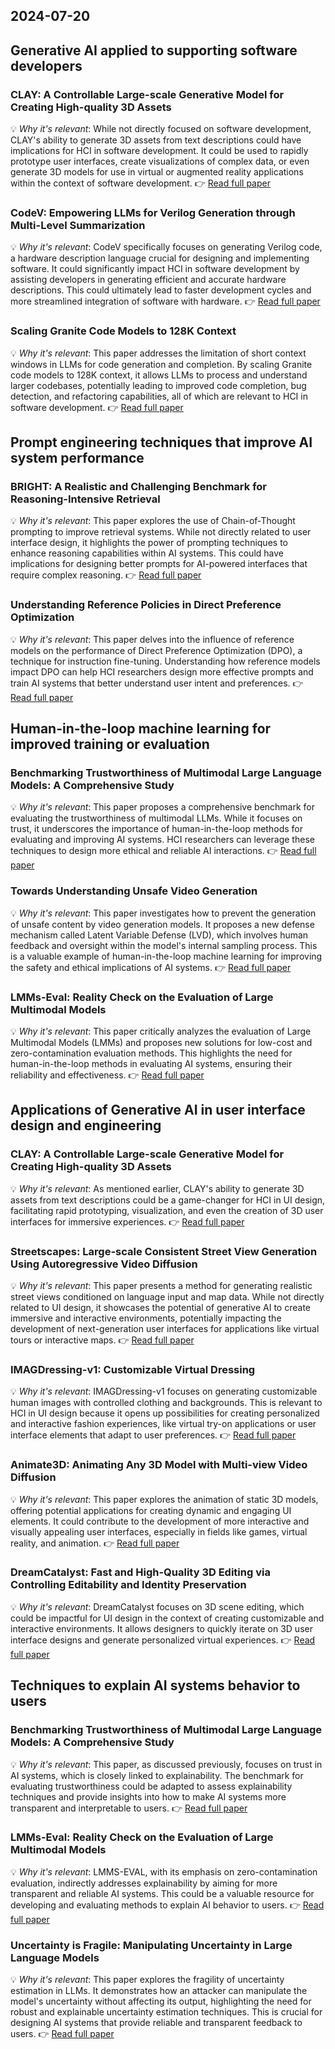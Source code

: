 ## 2024-07-20

## Generative AI applied to supporting software developers
### CLAY: A Controllable Large-scale Generative Model for Creating High-quality 3D Assets
💡 *Why it's relevant*: While not directly focused on software development, CLAY's ability to generate 3D assets from text descriptions could have implications for HCI in software development.  It could be used to rapidly prototype user interfaces, create visualizations of complex data, or even generate 3D models for use in virtual or augmented reality applications within the context of software development. 
👉 [ Read full paper](https://arxiv.org/pdf/2406.13897)

### CodeV: Empowering LLMs for Verilog Generation through Multi-Level Summarization
💡 *Why it's relevant*: CodeV specifically focuses on generating Verilog code, a hardware description language crucial for designing and implementing software. It could significantly impact HCI in software development by assisting developers in generating efficient and accurate hardware descriptions. This could ultimately lead to faster development cycles and more streamlined integration of software with hardware. 
👉 [ Read full paper](https://arxiv.org/pdf/2407.10424)

### Scaling Granite Code Models to 128K Context
💡 *Why it's relevant*: This paper addresses the limitation of short context windows in LLMs for code generation and completion. By scaling Granite code models to 128K context, it allows LLMs to process and understand larger codebases, potentially leading to improved code completion, bug detection, and refactoring capabilities, all of which are relevant to HCI in software development. 
👉 [ Read full paper](https://arxiv.org/pdf/2407.13739)

## Prompt engineering techniques that improve AI system performance
### BRIGHT: A Realistic and Challenging Benchmark for Reasoning-Intensive Retrieval
💡 *Why it's relevant*: This paper explores the use of Chain-of-Thought prompting to improve retrieval systems.  While not directly related to user interface design, it highlights the power of prompting techniques to enhance reasoning capabilities within AI systems. This could have implications for designing better prompts for AI-powered interfaces that require complex reasoning. 
👉 [ Read full paper](https://arxiv.org/pdf/2407.12883)

### Understanding Reference Policies in Direct Preference Optimization
💡 *Why it's relevant*: This paper delves into the influence of reference models on the performance of Direct Preference Optimization (DPO), a technique for instruction fine-tuning.  Understanding how reference models impact DPO can help HCI researchers design more effective prompts and train AI systems that better understand user intent and preferences.
👉 [ Read full paper](https://arxiv.org/pdf/2407.13709)

## Human-in-the-loop machine learning for improved training or evaluation
### Benchmarking Trustworthiness of Multimodal Large Language Models: A Comprehensive Study
💡 *Why it's relevant*: This paper proposes a comprehensive benchmark for evaluating the trustworthiness of multimodal LLMs.  While it focuses on trust, it underscores the importance of human-in-the-loop methods for evaluating and improving AI systems.  HCI researchers can leverage these techniques to design more ethical and reliable AI interactions. 
👉 [ Read full paper](https://arxiv.org/pdf/2406.07057)

### Towards Understanding Unsafe Video Generation
💡 *Why it's relevant*: This paper investigates how to prevent the generation of unsafe content by video generation models. It proposes a new defense mechanism called Latent Variable Defense (LVD), which involves human feedback and oversight within the model's internal sampling process.  This is a valuable example of human-in-the-loop machine learning for improving the safety and ethical implications of AI systems.
👉 [ Read full paper](https://arxiv.org/pdf/2407.12581)

### LMMs-Eval: Reality Check on the Evaluation of Large Multimodal Models
💡 *Why it's relevant*: This paper critically analyzes the evaluation of Large Multimodal Models (LMMs) and proposes new solutions for low-cost and zero-contamination evaluation methods. This highlights the need for human-in-the-loop methods in evaluating AI systems, ensuring their reliability and effectiveness.
👉 [ Read full paper](https://arxiv.org/pdf/2407.12772)

## Applications of Generative AI in user interface design and engineering
### CLAY: A Controllable Large-scale Generative Model for Creating High-quality 3D Assets
💡 *Why it's relevant*: As mentioned earlier, CLAY's ability to generate 3D assets from text descriptions could be a game-changer for HCI in UI design, facilitating rapid prototyping, visualization, and even the creation of 3D user interfaces for immersive experiences.
👉 [ Read full paper](https://arxiv.org/pdf/2406.13897)

### Streetscapes: Large-scale Consistent Street View Generation Using Autoregressive Video Diffusion
💡 *Why it's relevant*: This paper presents a method for generating realistic street views conditioned on language input and map data. While not directly related to UI design, it showcases the potential of generative AI to create immersive and interactive environments, potentially impacting the development of next-generation user interfaces for applications like virtual tours or interactive maps.
👉 [ Read full paper](https://arxiv.org/pdf/2407.13759)

### IMAGDressing-v1: Customizable Virtual Dressing
💡 *Why it's relevant*: IMAGDressing-v1 focuses on generating customizable human images with controlled clothing and backgrounds. This is relevant to HCI in UI design because it opens up possibilities for creating personalized and interactive fashion experiences, like virtual try-on applications or user interface elements that adapt to user preferences.
👉 [ Read full paper](https://arxiv.org/pdf/2407.12705)

### Animate3D: Animating Any 3D Model with Multi-view Video Diffusion
💡 *Why it's relevant*: This paper explores the animation of static 3D models, offering potential applications for creating dynamic and engaging UI elements. It could contribute to the development of more interactive and visually appealing user interfaces, especially in fields like games, virtual reality, and animation.
👉 [ Read full paper](https://arxiv.org/pdf/2407.11398)

### DreamCatalyst: Fast and High-Quality 3D Editing via Controlling Editability and Identity Preservation
💡 *Why it's relevant*: DreamCatalyst focuses on 3D scene editing, which could be impactful for UI design in the context of creating customizable and interactive environments. It allows designers to quickly iterate on 3D user interface designs and generate personalized virtual experiences. 
👉 [ Read full paper](https://arxiv.org/pdf/2407.11394)

## Techniques to explain AI systems behavior to users
### Benchmarking Trustworthiness of Multimodal Large Language Models: A Comprehensive Study
💡 *Why it's relevant*: This paper, as discussed previously, focuses on trust in AI systems, which is closely linked to explainability. The benchmark for evaluating trustworthiness could be adapted to assess explainability techniques and provide insights into how to make AI systems more transparent and interpretable to users.
👉 [ Read full paper](https://arxiv.org/pdf/2406.07057)

### LMMs-Eval: Reality Check on the Evaluation of Large Multimodal Models
💡 *Why it's relevant*:  LMMS-EVAL, with its emphasis on zero-contamination evaluation, indirectly addresses explainability by aiming for more transparent and reliable AI systems. This could be a valuable resource for developing and evaluating methods to explain AI behavior to users. 
👉 [ Read full paper](https://arxiv.org/pdf/2407.12772)

### Uncertainty is Fragile: Manipulating Uncertainty in Large Language Models
💡 *Why it's relevant*:  This paper explores the fragility of uncertainty estimation in LLMs. It demonstrates how an attacker can manipulate the model's uncertainty without affecting its output, highlighting the need for robust and explainable uncertainty estimation techniques.  This is crucial for designing AI systems that provide reliable and transparent feedback to users. 
👉 [ Read full paper](https://arxiv.org/pdf/2407.11282) 
